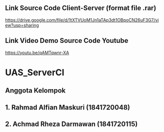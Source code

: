 ## Link Source Code Client-Server (format file .rar)
https://drive.google.com/file/d/1tXTVUoM1Jn1aTAp3dt1OBpoCN26uF3G7/view?usp=sharing
## Link Video Demo Source Code Youtube
https://youtu.be/qAMTqwnr-XA
# UAS_ServerCI
## Anggota Kelompok
## 1. Rahmad Alfian Maskuri (1841720048)
## 2. Achmad Rheza Darmawan (1841720115)
